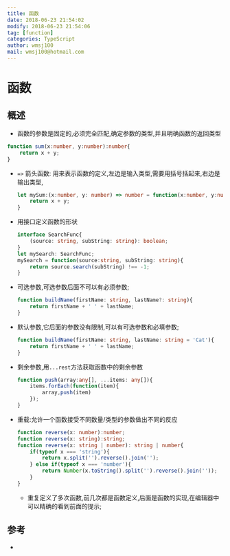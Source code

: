 ```yaml
---
title: 函数 
date: 2018-06-23 21:54:02 
modify: 2018-06-23 21:54:06	
tag: [function]
categories: TypeScript
author: wmsj100
mail: wmsj100@hotmail.com
---
```


# 函数

## 概述
- 函数的参数是固定的,必须完全匹配,确定参数的类型,并且明确函数的返回类型
```ts
function sum(x:number, y:number):number{
	return x + y;
}
```
- `=>` 箭头函数: 用来表示函数的定义,左边是输入类型,需要用括号括起来,右边是输出类型,
	```ts
	let mySum:(x:number, y: number) => number = function(x:number, y:number){
		return x + y;
	}
	```
- 用接口定义函数的形状
	```ts
	interface SearchFunc{
		(source: string, subString: string): boolean;
	}
	let mySearch: SearchFunc;
	mySearch = function(source:string, subString: string){
		return source.search(subString) !== -1;
	}
	```

- 可选参数,可选参数后面不可以有必须参数;
	```ts
	function buildName(firstName: string, lastName?: string){
		return firstName + ' ' + lastName;
	}
	```

- 默认参数,它后面的参数没有限制,可以有可选参数和必填参数;
	```ts
	function buildName(firstName: string, lastName: string = 'Cat'){
		return firstName + ' ' + lastName;
	}
	```
- 剩余参数,用`...rest`方法获取函数中的剩余参数
	```ts
	function push(array:any[], ...items: any[]){
		items.forEach(function(item){
			array,push(item)
		});
	}
	```

- 重载:允许一个函数接受不同数量/类型的参数做出不同的反应
	```ts
	function reverse(x: number):number;
	function reverse(x: string):string;
	function reverse(x: string | number): string | number{
		if(typeof x === 'string'){
			return x.split('').reverse().join('');
		} else if(typeof x === 'number'){
			return Number(x.toString().split('').reverse().join(''));
		}
	}
	```
	- 重复定义了多次函数,前几次都是函数定义,后面是函数的实现,在编辑器中可以精确的看到前面的提示;

## 参考
- []()
